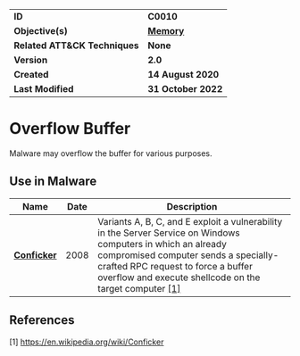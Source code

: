 <table>
<tr>
<td><b>ID</b></td>
<td><b>C0010</b></td>
</tr>
<tr>
<td><b>Objective(s)</b></td>
<td><b><a href="../memory">Memory</a></b></td>
</tr>
<tr>
<td><b>Related ATT&CK Techniques</b></td>
<td><b>None</b></td>
</tr>
<tr>
<td><b>Version</b></td>
<td><b>2.0</b></td>
</tr>
<tr>
<td><b>Created</b></td>
<td><b>14 August 2020</b></td>
</tr>
<tr>
<td><b>Last Modified</b></td>
<td><b>31 October 2022</b></td>
</tr>
</table>


Overflow Buffer
===============
Malware may overflow the buffer for various purposes.


## Use in Malware

|Name|Date|Description|
|---|---|---|
|[**Conficker**](../../xample-malware/conficker.md)|2008|Variants A, B, C, and E exploit a vulnerability in the Server Service on Windows computers in which an already compromised computer sends a specially-crafted RPC request to force a buffer overflow and execute shellcode on the target computer  [[1]](#1)|


## References

<a name="1">[1]</a> https://en.wikipedia.org/wiki/Conficker
